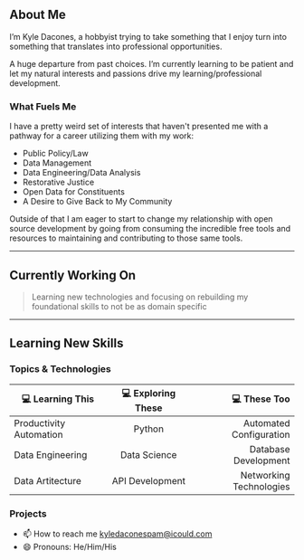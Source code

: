 ## About Me

I’m Kyle Dacones, a hobbyist trying to take something that I enjoy turn into something that translates into professional opportunities. 

A huge departure from past choices. I’m currently learning to be patient and let my natural interests and passions drive my learning/professional development. 


### What Fuels Me

I have a pretty weird set of interests that haven't presented me with a pathway for a career utilizing them with my work:

 - Public Policy/Law
 - Data Management
 - Data Engineering/Data Analysis
 - Restorative Justice 
 - Open Data for Constituents
 - A Desire to Give Back to My Community

Outside of that I am eager to start to change my relationship with open source development by going from consuming the incredible free tools and resources to maintaining and contributing to those same tools. 

------

## Currently Working On 
> Learning new technologies and focusing on rebuilding my foundational skills to not be as domain specific

-------

## Learning New Skills


### Topics & Technologies


|💻 Learning This |💻 Exploring These |💻 These Too|
|----------|:-------------:|------:|
| Productivity Automation |  Python | Automated Configuration |
| Data Engineering | Data Science    | Database Development |
| Data Artitecture | API Development | Networking Technologies |    |    |  |

### Projects 


- 📫 How to reach me kyledaconespam@icould.com
- 😄 Pronouns: He/Him/His



<!---
Kdacones94/Kdacones94 is a ✨ special ✨ repository because its `README.md` (this file) appears on your GitHub profile.
You can click the Preview link to take a look at your changes.
--->
